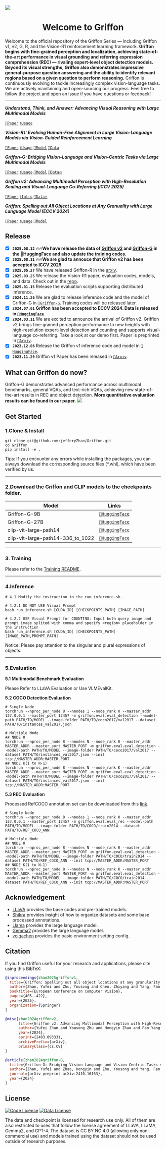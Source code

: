 ![](./docs/logo.jpg)

<div align="center">

# Welcome to Griffon

</div>

Welcome to the official repository of the Griffon Series — including Griffon v1, v2, G, R, and the Vision-R1 reinforcement learning framework. **Griffon begins with fine-grained perception and localization, achieving state-of-the-art performance in visual grounding and referring expression comprehension (REC) — rivaling expert-level object detection models. Beyond its visual strengths, Griffon also demonstrates impressive general-purpose question answering and the ability to identify relevant regions based on a given question to perform reasoning.** Griffon is continuously evolving to tackle increasingly complex vision-language tasks. We are actively maintaining and open-sourcing our progress. Feel free to follow the project and open an issue if you have questions or feedback!

---
***Understand, Think, and Answer: Advancing Visual Reasoning with Large Multimodal Models***

[`📕Paper`](https://arxiv.org/abs/2505.20753) [`🌀Usage`](./Griffon-R/README.md) 
<!-- [`🤗Model`](https://huggingface.co/collections/JefferyZhan/vision-r1-67e166f8b6a9ec3f6a664262) [`🤗Data`](https://huggingface.co/datasets/JefferyZhan/Vision-R1-Data) -->

***Vision-R1: Evolving Human-Free Alignment in Large Vision-Language Models via Vision-Guided Reinforcement Learning***

[`📕Paper`](https://arxiv.org/abs/2503.18013) [`🌀Usage`](./Vision-R1/README.md) [`🤗Model`](https://huggingface.co/collections/JefferyZhan/vision-r1-67e166f8b6a9ec3f6a664262) [`🤗Data`](https://huggingface.co/datasets/JefferyZhan/Vision-R1-Data)

***Griffon-G: Bridging Vision-Language and Vision-Centric Tasks via Large Multimodal Models***

[`📕Paper`](https://arxiv.org/abs/2410.16163) [`🌀Usage`](./README.md) [`🤗Model`](https://huggingface.co/collections/JefferyZhan/griffon-g-6729d8d65cd58b3f40e87794) [`🤗Data🔥`](https://huggingface.co/datasets/JefferyZhan/Griffon-G-CCMD-8M)

***Griffon v2: Advancing Multimodal Perception with High-Resolution Scaling and Visual-Language Co-Referring (ICCV 2025)***

[`📕Paper`](https://arxiv.org/abs/2403.09333) [`🌀Intro`](./docs/README_v2.md) [`🤗Data🔥`](https://huggingface.co/datasets/JefferyZhan/Griffon-V2-Data)

***Griffon: Spelling out All Object Locations at Any Granuality with Large Language Model (ECCV 2024)***

[`📕Paper`](https://arxiv.org/abs/2311.14552) [`🌀Usage`](./docs/README_v1.md) [`🤗Model`](https://huggingface.co/JefferyZhan/Griffon/tree/main)


## Release
- [x] **`2025.08.12`** 🔥🔥**We have release the data of [Griffon v2](https://huggingface.co/datasets/JefferyZhan/Griffon-V2-Data) and [Griffon-G](https://huggingface.co/datasets/JefferyZhan/Griffon-G-CCMD-8M) in the 🤗HuggingFace and also update the [training codes](./docs/TRAIN_README.md).**
- [x] **`2025.08.11`** 🔥🔥**We are glad to annouce that Griffon v2 has been accepted to ICCV 2025**
- [x] **`2025.05.27`** We have released Griffon-R in the [arxiv](https://arxiv.org/abs/2505.20753).
- [x] **`2025.03.25`** We release the Vision-R1 paper, evaluation codes, models, and data. Check out in the [repo](Vision-R1/README.md).
- [x] **`2025.01.15`** Release the evaluation scripts supporting distributed inference.
- [x] **`2024.11.26`** We are glad to release inference code and the model of Griffon-G in [`🤗Griffon-G`](https://huggingface.co/collections/JefferyZhan/griffon-g-6729d8d65cd58b3f40e87794). Training codes will be released later.
- [x] **`2024.07.01`** **Griffon has been accepted to ECCV 2024. Data is released in [`🤗HuggingFace`](https://huggingface.co/datasets/JefferyZhan/Language-prompted-Localization-Dataset)**
- [x] **`2024.03.11`** We are excited to announce the arrival of Griffon v2. Griffion v2 brings fine-grained perception performance to new heights with high-resolution expert-level detection and counting and supports visual-language co-referring. Take a look at our demo first. Paper is preprinted in [`📕Arxiv`](https://arxiv.org/abs/2403.09333).
- [x] **`2023.12.06`** Release the Griffon v1 inference code and model in [`🤗HuggingFace`](https://huggingface.co/JefferyZhan/Griffon/tree/main).
- [x] **`2023.11.29`** Griffon v1 Paper has been released in [`📕Arxiv`](https://arxiv.org/abs/2311.14552).

## What can Griffon do now?
Griffon-G demonstrates advanced performance across multimodal benchmarks, general VQAs, and text-rich VQAs, achieving new state-of-the-art results in REC and object detection.
 **More quantitative evaluation results can be found in our paper.**
![](./docs/griffon-g.jpg)

## Get Started

### 1.Clone & Install

```shell
git clone git@github.com:jefferyZhan/Griffon.git
cd Griffon
pip install -e .
```
Tips: If you encounter any errors while installing the packages, you can always download the corresponding source files (*.whl), which have been verified by us.

---

### 2.Download the Griffon and CLIP models to the checkpoints folder.

| Model                                | Links                                  |
|---------                            |---------------------------------------|
| Griffon-G-9B                        | [`🤗HuggingFace`](https://huggingface.co/JefferyZhan/Griffon-G-gemma2-9B)    |
| Griffon-G-27B                        | [`🤗HuggingFace`](https://huggingface.co/JefferyZhan/Griffon-G-gemma2-27B/tree/main)    |
| clip-vit-large-path14               | [`🤗HuggingFace`](https://huggingface.co/openai/clip-vit-large-patch14)    |
| clip-vit-large-path14-336_to_1022   | [`🤗HuggingFace`](https://huggingface.co/JefferyZhan/clip-vit-large-path14-336_to_1022/tree/main)    |
---

### 3. Training
Please refer to the [Training README](./docs/TRAIN_README.md).

---
### 4.Inference

```shell
# 4.1 Modify the instruction in the run_inference.sh.

# 4.2.1 DO NOT USE Visual Prompt
bash run_inference.sh [CUDA_ID] [CHECKPOINTS_PATH] [IMAGE_PATH]

# 4.2.2 USE Visual Prompt for COUNTING: Input both query image and prompt image splited with comma and specify <region> placeholder in the instruction
bash run_inference.sh [CUDA_ID] [CHECKPOINTS_PATH] [IMAGE_PATH,PROMPT_PATH]
```
Notice: Please pay attention to the singular and plural expressions of objects.

---
### 5.Evaluation

**5.1 Multimodal Benchmark Evaluation**

Please Refer to LLaVA Evaluation or Use VLMEvalKit.


**5.2 COCO Detection Evaluation**


```shell
# Single Node
torchrun --nproc_per_node 8 --nnodes 1 --node_rank 0 --master_addr 127.0.0.1 --master_port 12457 -m griffon.eval.eval_detection --model-path PATH/TO/MODEL --image-folder PATH/TO/coco2017/val2017 --dataset PATH/TO/instances_val2017.json

# Multiple Node
## NODE 0
torchrun --nproc_per_node 8 --nnodes N --node_rank 0 --master_addr MASTER_ADDR --master_port MASTER_PORT -m griffon.eval.eval_detection --model-path PATH/TO/MODEL --image-folder PATH/TO/coco2017/val2017 --dataset PATH/TO/instances_val2017.json --init tcp://MASTER_ADDR:MASTER_PORT
## NODE K(1 to N-1)
torchrun --nproc_per_node 8 --nnodes N --node_rank K --master_addr MASTER_ADDR --master_port MASTER_PORT -m griffon.eval.eval_detection --model-path PATH/TO/MODEL --image-folder PATH/TO/coco2017/val2017 --dataset PATH/TO/instances_val2017.json --init tcp://MASTER_ADDR:MASTER_PORT
```


**5.3 REC Evaluation**

Processed RefCOCO annotation set can be downloaded from this [link](https://drive.google.com/file/d/1Yh1l-f-rLSWkAlXUkZiHmK7oUC9NCmGl/view?usp=sharing).

```shell
# Single Node
torchrun --nproc_per_node 8 --nnodes 1 --node_rank 0 --master_addr 127.0.0.1 --master_port 12457 -m griffon.eval.eval_rec --model-path PATH/TO/MODEL --image-folder PATH/TO/COCO/train2014 --dataset PATH/TO/REF_COCO_ANN

# Multiple Node
## NODE 0
torchrun --nproc_per_node 8 --nnodes N --node_rank 0 --master_addr MASTER_ADDR --master_port MASTER_PORT -m griffon.eval.eval_detection --model-path PATH/TO/MODEL --image-folder PATH/TO/COCO/train2014 --dataset PATH/TO/REF_COCO_ANN --init tcp://MASTER_ADDR:MASTER_PORT
## NODE K(1 to N-1)
torchrun --nproc_per_node 8 --nnodes N --node_rank K --master_addr MASTER_ADDR --master_port MASTER_PORT -m griffon.eval.eval_detection --model-path PATH/TO/MODEL --image-folder PATH/TO/COCO/train2014 --dataset PATH/TO/REF_COCO_ANN --init tcp://MASTER_ADDR:MASTER_PORT
```

## Acknowledgement

- [LLaVA](https://github.com/haotian-liu/LLaVA/tree/main) provides the base codes and pre-trained models.
- [Shikra](https://github.com/shikras/shikra) provides insight of how to organize datasets and some base processed annotations.
- [Llama](https://github.com/facebookresearch/llama) provides the large language model.
- [Gemma2](https://arxiv.org/abs/2408.00118) provides the large language model.
- [volgachen](https://github.com/volgachen/Awesome-AI-Environment) provides the basic environment setting config.

## Citation
If you find Griffon useful for your research and applications, please cite using this BibTeX:
```bibtex
@inproceedings{zhan2025griffonv1,
  title={Griffon: Spelling out all object locations at any granularity with large language models},
  author={Zhan, Yufei and Zhu, Yousong and Chen, Zhiyang and Yang, Fan and Tang, Ming and Wang, Jinqiao},
  booktitle={European Conference on Computer Vision},
  pages={405--422},
  year={2025},
  organization={Springer}
}

@misc{zhan2024griffonv2,
      title={Griffon v2: Advancing Multimodal Perception with High-Resolution Scaling and Visual-Language Co-Referring}, 
      author={Yufei Zhan and Yousong Zhu and Hongyin Zhao and Fan Yang and Ming Tang and Jinqiao Wang},
      year={2024},
      eprint={2403.09333},
      archivePrefix={arXiv},
      primaryClass={cs.CV}
}

@article{zhan2024griffon-G,
  title={Griffon-G: Bridging Vision-Language and Vision-Centric Tasks via Large Multimodal Models},
  author={Zhan, Yufei and Zhao, Hongyin and Zhu, Yousong and Yang, Fan and Tang, Ming and Wang, Jinqiao},
  journal={arXiv preprint arXiv:2410.16163},
  year={2024}
}
```

## License

[![Code License](https://img.shields.io/badge/Code%20License-Apache_2.0-green.svg)](https://github.com/tatsu-lab/stanford_alpaca/blob/main/LICENSE)
[![Data License](https://img.shields.io/badge/Data%20License-CC%20By%20NC%204.0-red.svg)](https://github.com/tatsu-lab/stanford_alpaca/blob/main/DATA_LICENSE)

The data and checkpoint is licensed for research use only. All of them are also restricted to uses that follow the license agreement of LLaVA, LLaMA, Gemma2, and GPT-4. The dataset is CC BY NC 4.0 (allowing only non-commercial use) and models trained using the dataset should not be used outside of research purposes.